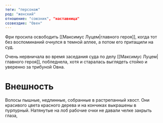 ```yaml
---
теги: "персонаж"
род: "женский"
отношение: "союзник", "наставница"
созвездие: "Овен"
---
```


Фри просила освободить [[Максимус Луцем|главного героя]], когда тот без воспоминаний очнулся в темной аллее, а потом его притащили на суд.

Очень нервничала во время заседания суда по делу [[Максимус Луцем|главного героя]], побледнела, хотя и старалась выглядеть стойко и уверенно за трибуной Овна.

# Внешность
Волосы пышные, недлинные, собранные в растрепанный хвост. Они красивого цвета красного дерева и на кончиках выкрашены в пурпурный. Натянутые на лоб рабочие очки не давали челке закрыть глаза, 